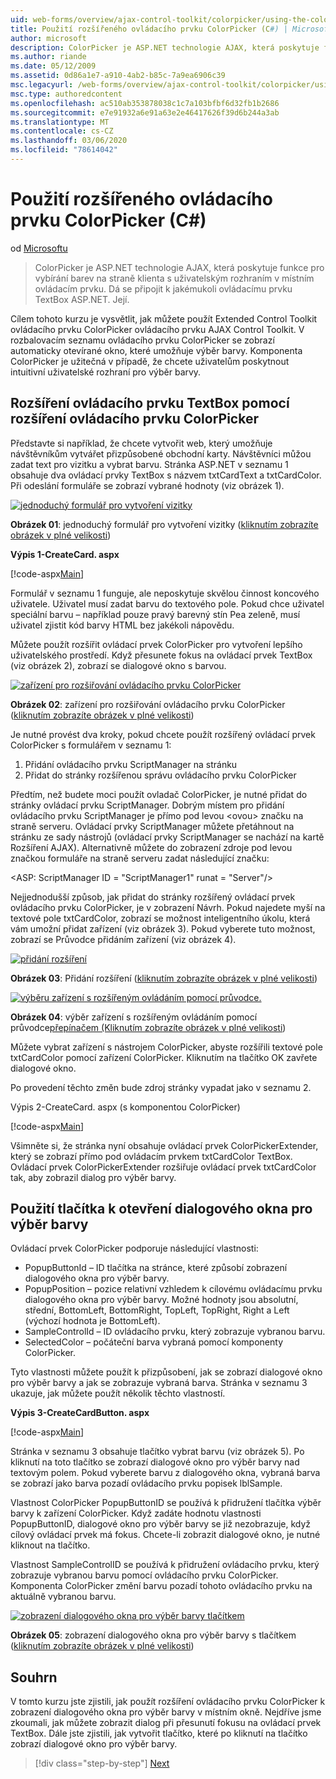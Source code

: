 ```yaml
---
uid: web-forms/overview/ajax-control-toolkit/colorpicker/using-the-colorpicker-control-extender-cs
title: Použití rozšířeného ovládacího prvku ColorPicker (C#) | Microsoft Docs
author: microsoft
description: ColorPicker je ASP.NET technologie AJAX, která poskytuje funkce pro vybírání barev na straně klienta s uživatelským rozhraním v místním ovládacím prvku. Dá se připojit k jakémukoli ASP.NET...
ms.author: riande
ms.date: 05/12/2009
ms.assetid: 0d86a1e7-a910-4ab2-b85c-7a9ea6906c39
msc.legacyurl: /web-forms/overview/ajax-control-toolkit/colorpicker/using-the-colorpicker-control-extender-cs
msc.type: authoredcontent
ms.openlocfilehash: ac510ab353878038c1c7a103bfbf6d32fb1b2686
ms.sourcegitcommit: e7e91932a6e91a63e2e46417626f39d6b244a3ab
ms.translationtype: MT
ms.contentlocale: cs-CZ
ms.lasthandoff: 03/06/2020
ms.locfileid: "78614042"
---
```

# <a name="using-the-colorpicker-control-extender-c"></a>Použití rozšířeného ovládacího prvku ColorPicker (C#)

od [Microsoftu](https://github.com/microsoft)

> ColorPicker je ASP.NET technologie AJAX, která poskytuje funkce pro vybírání barev na straně klienta s uživatelským rozhraním v místním ovládacím prvku. Dá se připojit k jakémukoli ovládacímu prvku TextBox ASP.NET. Její.

Cílem tohoto kurzu je vysvětlit, jak můžete použít Extended Control Toolkit ovládacího prvku ColorPicker ovládacího prvku AJAX Control Toolkit. V rozbalovacím seznamu ovládacího prvku ColorPicker se zobrazí automaticky otevírané okno, které umožňuje výběr barvy. Komponenta ColorPicker je užitečná v případě, že chcete uživatelům poskytnout intuitivní uživatelské rozhraní pro výběr barvy.

## <a name="extending-a-textbox-control-with-the-colorpicker-control-extender"></a>Rozšíření ovládacího prvku TextBox pomocí rozšíření ovládacího prvku ColorPicker

Představte si například, že chcete vytvořit web, který umožňuje návštěvníkům vytvářet přizpůsobené obchodní karty. Návštěvníci můžou zadat text pro vizitku a vybrat barvu. Stránka ASP.NET v seznamu 1 obsahuje dva ovládací prvky TextBox s názvem txtCardText a txtCardColor. Při odeslání formuláře se zobrazí vybrané hodnoty (viz obrázek 1).

[![jednoduchý formulář pro vytvoření vizitky](using-the-colorpicker-control-extender-cs/_static/image1.jpg)](using-the-colorpicker-control-extender-cs/_static/image1.png)

**Obrázek 01**: jednoduchý formulář pro vytvoření vizitky ([kliknutím zobrazíte obrázek v plné velikosti](using-the-colorpicker-control-extender-cs/_static/image2.png))

**Výpis 1-CreateCard. aspx**

[!code-aspx[Main](using-the-colorpicker-control-extender-cs/samples/sample1.aspx)]

Formulář v seznamu 1 funguje, ale neposkytuje skvělou činnost koncového uživatele. Uživatel musí zadat barvu do textového pole. Pokud chce uživatel speciální barvu – například pouze pravý barevný stín Pea zeleně, musí uživatel zjistit kód barvy HTML bez jakékoli nápovědu.

Můžete použít rozšířit ovládací prvek ColorPicker pro vytvoření lepšího uživatelského prostředí. Když přesunete fokus na ovládací prvek TextBox (viz obrázek 2), zobrazí se dialogové okno s barvou.

[![zařízení pro rozšiřování ovládacího prvku ColorPicker](using-the-colorpicker-control-extender-cs/_static/image2.jpg)](using-the-colorpicker-control-extender-cs/_static/image3.png)

**Obrázek 02**: zařízení pro rozšiřování ovládacího prvku ColorPicker ([kliknutím zobrazíte obrázek v plné velikosti](using-the-colorpicker-control-extender-cs/_static/image4.png))

Je nutné provést dva kroky, pokud chcete použít rozšířený ovládací prvek ColorPicker s formulářem v seznamu 1:

1. Přidání ovládacího prvku ScriptManager na stránku
2. Přidat do stránky rozšířenou správu ovládacího prvku ColorPicker

Předtím, než budete moci použít ovladač ColorPicker, je nutné přidat do stránky ovládací prvku ScriptManager. Dobrým místem pro přidání ovládacího prvku ScriptManager je přímo pod levou &lt;ovou&gt; značku na straně serveru. Ovládací prvky ScriptManager můžete přetáhnout na stránku ze sady nástrojů (ovládací prvky ScriptManager se nachází na kartě Rozšíření AJAX). Alternativně můžete do zobrazení zdroje pod levou značkou formuláře na straně serveru zadat následující značku:

&lt;ASP: ScriptManager ID = "ScriptManager1" runat = "Server"/&gt;

Nejjednodušší způsob, jak přidat do stránky rozšířený ovládací prvek ovládacího prvku ColorPicker, je v zobrazení Návrh. Pokud najedete myší na textové pole txtCardColor, zobrazí se možnost inteligentního úkolu, která vám umožní přidat zařízení (viz obrázek 3). Pokud vyberete tuto možnost, zobrazí se Průvodce přidáním zařízení (viz obrázek 4).

[![přidání rozšíření](using-the-colorpicker-control-extender-cs/_static/image3.jpg)](using-the-colorpicker-control-extender-cs/_static/image5.png)

**Obrázek 03**: Přidání rozšíření ([kliknutím zobrazíte obrázek v plné velikosti](using-the-colorpicker-control-extender-cs/_static/image6.png))

[![výběru zařízení s rozšířeným ovládáním pomocí průvodce.](using-the-colorpicker-control-extender-cs/_static/image4.jpg)](using-the-colorpicker-control-extender-cs/_static/image7.png)

**Obrázek 04**: výběr zařízení s rozšířeným ovládáním pomocí průvodce[přepínačem (Kliknutím zobrazíte obrázek v plné velikosti](using-the-colorpicker-control-extender-cs/_static/image8.png))

Můžete vybrat zařízení s nástrojem ColorPicker, abyste rozšířili textové pole txtCardColor pomocí zařízení ColorPicker. Kliknutím na tlačítko OK zavřete dialogové okno.

Po provedení těchto změn bude zdroj stránky vypadat jako v seznamu 2.

Výpis 2-CreateCard. aspx (s komponentou ColorPicker)

[!code-aspx[Main](using-the-colorpicker-control-extender-cs/samples/sample2.aspx)]

Všimněte si, že stránka nyní obsahuje ovládací prvek ColorPickerExtender, který se zobrazí přímo pod ovládacím prvkem txtCardColor TextBox. Ovládací prvek ColorPickerExtender rozšiřuje ovládací prvek txtCardColor tak, aby zobrazil dialog pro výběr barvy.

## <a name="using-a-button-to-launch-the-color-picker-dialog"></a>Použití tlačítka k otevření dialogového okna pro výběr barvy

Ovládací prvek ColorPicker podporuje následující vlastnosti:

- PopupButtonId – ID tlačítka na stránce, které způsobí zobrazení dialogového okna pro výběr barvy.
- PopupPosition – pozice relativní vzhledem k cílovému ovládacímu prvku dialogového okna pro výběr barvy. Možné hodnoty jsou absolutní, střední, BottomLeft, BottomRight, TopLeft, TopRight, Right a Left (výchozí hodnota je BottomLeft).
- SampleControlId – ID ovládacího prvku, který zobrazuje vybranou barvu.
- SelectedColor – počáteční barva vybraná pomocí komponenty ColorPicker.

Tyto vlastnosti můžete použít k přizpůsobení, jak se zobrazí dialogové okno pro výběr barvy a jak se zobrazuje vybraná barva. Stránka v seznamu 3 ukazuje, jak můžete použít několik těchto vlastností.

**Výpis 3-CreateCardButton. aspx**

[!code-aspx[Main](using-the-colorpicker-control-extender-cs/samples/sample3.aspx)]

Stránka v seznamu 3 obsahuje tlačítko vybrat barvu (viz obrázek 5). Po kliknutí na toto tlačítko se zobrazí dialogové okno pro výběr barvy nad textovým polem. Pokud vyberete barvu z dialogového okna, vybraná barva se zobrazí jako barva pozadí ovládacího prvku popisek lblSample.

Vlastnost ColorPicker PopupButtonID se používá k přidružení tlačítka výběr barvy k zařízení ColorPicker. Když zadáte hodnotu vlastnosti PopupButtonID, dialogové okno pro výběr barvy se již nezobrazuje, když cílový ovládací prvek má fokus. Chcete-li zobrazit dialogové okno, je nutné kliknout na tlačítko.

Vlastnost SampleControlID se používá k přidružení ovládacího prvku, který zobrazuje vybranou barvu pomocí ovládacího prvku ColorPicker. Komponenta ColorPicker změní barvu pozadí tohoto ovládacího prvku na aktuálně vybranou barvu.

[![zobrazení dialogového okna pro výběr barvy tlačítkem](using-the-colorpicker-control-extender-cs/_static/image5.jpg)](using-the-colorpicker-control-extender-cs/_static/image9.png)

**Obrázek 05**: zobrazení dialogového okna pro výběr barvy s tlačítkem ([kliknutím zobrazíte obrázek v plné velikosti](using-the-colorpicker-control-extender-cs/_static/image10.png))

## <a name="summary"></a>Souhrn

V tomto kurzu jste zjistili, jak použít rozšíření ovládacího prvku ColorPicker k zobrazení dialogového okna pro výběr barvy v místním okně. Nejdříve jsme zkoumali, jak můžete zobrazit dialog při přesunutí fokusu na ovládací prvek TextBox. Dále jste zjistili, jak vytvořit tlačítko, které po kliknutí na tlačítko zobrazí dialogové okno pro výběr barvy.

> [!div class="step-by-step"]
> [Next](using-the-colorpicker-control-extender-vb.md)

